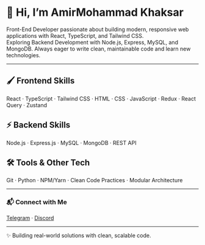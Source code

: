# 👋 Hi, I’m AmirMohammad Khaksar

Front-End Developer passionate about building modern, responsive web applications with React, TypeScript, and Tailwind CSS.  
Exploring Backend Development with Node.js, Express, MySQL, and MongoDB. Always eager to write clean, maintainable code and learn new technologies.

---

## 🖌️ Frontend Skills
React · TypeScript · Tailwind CSS · HTML · CSS · JavaScript · Redux · React Query · Zustand

## ⚡ Backend Skills
Node.js · Express.js · MySQL · MongoDB · REST API

## 🛠️ Tools & Other Tech
Git · Python · NPM/Yarn · Clean Code Practices · Modular Architecture

---

### 📬 Connect with Me
[Telegram](https://t.me/xiawmir) · [Discord](https://discordapp.com/users/awmir.kh)

---

✨ Building real-world solutions with clean, scalable code.

